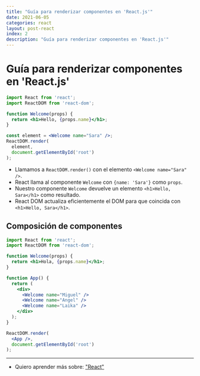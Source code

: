 ```yaml
---
title: "Guía para renderizar componentes en 'React.js'"
date: 2021-06-05
categories: react
layout: post-react
index: 2
description: "Guía para renderizar componentes en 'React.js'"
---
```


# Guía para renderizar componentes en 'React.js'
````jsx
import React from 'react';
import ReactDOM from 'react-dom';

function Welcome(props) {
  return <h1>Hello, {props.name}</h1>;
}

const element = <Welcome name="Sara" />;
ReactDOM.render(
  element,
  document.getElementById('root')
);
````
- Llamamos a `ReactDOM.render()` con el elemento `<Welcome name="Sara" />`.
- React llama al componente `Welcome` con `{name: 'Sara'}` como `props`.
- Nuestro componente `Welcome` devuelve un elemento `<h1>Hello, Sara</h1>` como resultado.
- React DOM actualiza eficientemente el DOM para que coincida con `<h1>Hello, Sara</h1>`.

## Composición de componentes
````jsx
import React from 'react';
import ReactDOM from 'react-dom';

function Welcome(props) {
  return <h1>Hola, {props.name}</h1>;
}

function App() {
  return (
    <div>
      <Welcome name="Miguel" />
      <Welcome name="Angel" />
      <Welcome name="Laika" />
    </div>
  );
}

ReactDOM.render(
  <App />,
  document.getElementById('root')
);
````

***

- Quiero aprender más sobre: ["React"](../00/react)
